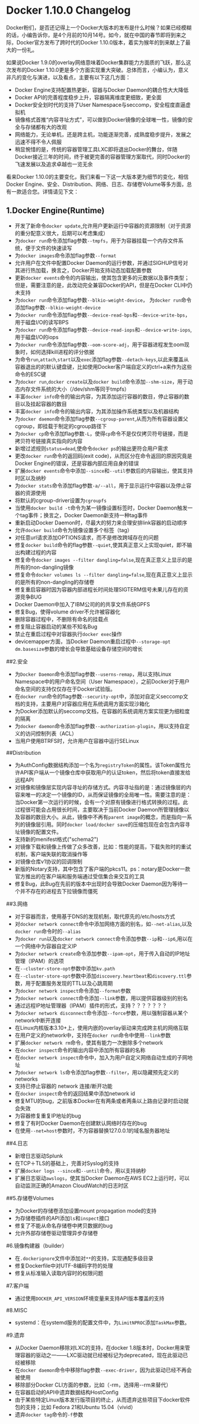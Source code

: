 # Docker 1.10.0 Changelog
Docker粉们，是否还记得上一个Docker大版本的发布是什么时候？如果已经模糊的话，小编告诉你，是4个月前的10月14号。如今，就在中国的春节即将到来之际，Docker官方发布了跨时代的Docker 1.10.0版本，着实为猴年的到来献上了最大的一份礼。

如果说Docker 1.9.0的overlay网络意味着Docker集群能力方面质的飞跃，那么这次发布的Docker 1.10.0更是多个方面实现重大突破。总体而言，小编认为，意义非凡的变化与演进，以及看点，主要有以下这几方面：

* Docker Engine支持配置热更新，容器与Docker Daemon的耦合性大大降低
* Docker API的完善程度稳步上升，容器隔离维度更细致，更全面
* Docker安全划时代的支持了User Namespace与seccomp，安全程度直逼虚拟机
* 镜像格式首推“内容寻址方式”，可以做到Docker镜像的全球唯一性，镜像的安全与存储都有大的改观
* 网络能力，无论单机，还是跨主机，功能逐渐完善，成熟度稳步提升，发展之迅速不得不令人佩服
* 稍显惋惜的是，传统的容器管理工具LXC即将退出Docker的舞台，伴随Docker接近三年的时间，终于被更完善的容器管理方案取代，同时Docker的飞速发展以及追求卓越也一览无余

看来Docker 1.10.0的主要变化，我们来看一下这一大版本更为细节的变化，相信Docker Engine、安全、Distribution、网络、日志、存储卷Volume等多方面，总有一款适合您。详情请见下文：


## 1.Docker Engine(Runtime)

* 开发了新命令`docker update`,允许用户更新运行中容器的资源限制（对于资源的重分配意义很大，后期可以考虑集成）
* 为`docker run`命令添加flag参数`--tmpfs`，用于为容器挂载一个内存文件系统，便于文件的快速读写
* 为`docker images`命令添加flag参数`--format`
* 允许用户在文件中配置Docker Daemon的运行参数，并通过SIGHUP信号对其进行热加载，换言之，Docker开始支持动态加载配置参数
* 更新`docker events`命令的内容输出，使其包含更多的元数据以及事件类型；但是，需要注意的是，此改动完全兼容Docker的API，但是在Docker CLI中仍未支持
* 为`docker run`命令添加flag参数`--blkio-weight-device`， 为`docker run`命令添加flag参数`--blkio-weight-device`
* 为`docker run`命令添加flag参数`--device-read-bps`和`--device-write-bps`，用于磁盘I/O的读写BPS
* 为`docker run`命令添加flag参数`--device-read-iops`和`--device-write-iops`,用于磁盘I/O的iops
* 为`docker run`命令添加flag参数`--oom-score-adj`，用于容器进程发生oom现象时，如何选择kill进程的评分依据
* 为命令`run`,`attach`,`start`以及`exec`添加flag参数`--detach-keys`,以此来覆盖从容器退出的的默认键盘键，比如使用Docker客户端自定义的ctrl+a来作为这些命令的ESC键
* 为`docker run`,`docker create`以及`docker build`命令添加`--shm-size`，用于动态内存文件系统的大小（/dev/shm等同于tmpfs）
* 丰富`docker info`命令的输出内容，为其添加运行容器的数目，停止容器的数目以及挂起容器的数目
* 丰富`docker info`命令的输出内容，为其添加操作系统类型以及机器结构
* 为`docker daemon`命令添加flag参数`--cgroup-parent`,从而为所有容器设置父cgroup，即挂载于制定的cgroup路径下
* 为`docker cp`命令添加flag参数`-L`，使得`cp`命令不是仅仅拷贝符号链接，而是拷贝符号链接真实指向的内容
* 新增过滤规则`status=dead`,使命令`docker ps`的输出更符合用户需求
* 更改`docker run`命令的返回码(exit code)，从而区分在命令返回的原因究竟是Docker Engine的错误，还是容器内部应用自身的错误
* 扩展`docker events`命令中添加`--since`和`--util`参数后的内容输出，使其支持时区以及纳秒
* 为`docker stats`命令添加flag参数`-a/--all`，用于显示运行中容器以及停止容器的资源使用
* 将默认的cgroup-driver设置为`cgroupfs`
* 当使用`docker build -t`命令为某一镜像设置标签时，Docker Daemon触发一个tag事件；换言之，Docker Daemon新支持一种tag事件
* 重新启动Docker Daemon时，尽最大的努力来合理安排link容器的启动顺序
* 允许`docker build`命令为镜像设置多个标签（tag）
* 对任意url请求添加OPTIONS请求，而不是修改跨域存在的问题
* 修复`docker build`命令的flag参数`--quiet`,使其真正意义上实现quiet，即不输出构建过程的内容
* 修复命令`docker images --filter dangling=false`,现在真正意义上显示的是所有的non-dangling镜像
* 修复命令`docker volumes ls --filter dangling=false`,现在真正意义上显示的是所有的non-dangling的存储卷
* 修复重启容器时因为容器内部进程长时间处理SIGTERM信号未果儿存在的资源竞争BUG
* Docker Daemon中加入了IBM公司的的共享文件系统GPFS
* 修复Bug，使得volume driver不允许被容器化
* 删除容器过程中，不删除有命名的挂载点
* 修复阻止容器启动的某些不知名Bug
* 禁止在重启过程中对容器执行`docker exec`操作
* devicemapper方面，当Docker Daemon重启过程中`--storage-opt dm.basesize`参数的增长会导致基础设备存储空间的增长


##2.安全
* 为`Docker Daemon`命令添加flag参数`--userns-remap`，用以支持Linux Namespace中的用户命名空间（User Namespace），之前Docker对于用户命名空间的支持仅仅存在于Docker试验版。
* 在`docker run`命令的flag参数`--security-opt`中，添加对自定义seccomp文档的支持，主要用户对容器应用在系统调用方面实现沙箱化
* 为Docker添加默认的seccomp文档，在容器的系统调用方案实现更为细粒度的隔离
* 为`docker daemon`命令添加flag参数`--authorization-plugin`，用以支持自定义的访问控制列表（ACL）
* 当用户使用BTRFS时，允许用户在容器中运行SELinux

##Distribution
* 为AuthConfig数据结构添加一个名为`registryToken`的属性。该Token属性允许API客户端从一个镜像仓库中获取用户的认证token，然后将token直接发给远程API
* 对镜像和镜像层实现内容寻址的存储方式。内容寻址指的是：通过镜像层的内容来唯一的决定一个镜像的ID，从而保证镜像的全局唯一性。需要注意的是：当Docker第一次运行的时候，会有一个对原有镜像进行格式转换的过程。此过程很可能会占用很长时间，主要取决于当前Docker Daemon所管理镜像以及容器的数目大小。从此，镜像中不再有`parent image`的概念，而是指向一系列的镜像层引用。同时`docker load/docker save`的压缩包现在会包含内容寻址镜像的配置文件。
* 支持新的menifest格式("schema2")
* 对镜像下载和镜像上传做了众多改善，比如：性能的提高，下载失败时的重试机制，客户端失联的取消操作等
* 对镜像仓库v1协议的回调限制
* 新版的Notary支持，其中包含了客户端的pkcs11。ps：notary是Docker一款官方推出的在客户端和服务端通过受信集合来交互的工具
* 修复Bug，此Bug在先前的版本中出现时会导致Docker Daemon因为等待一个并不存在的进程去下拉镜像而僵死

##3.网络
* 对于容器而言，使用基于DNS的发现机制，取代原先的/etc/hosts方式
* 对`docker network connect`命令中添加网络方面的别名，如`--net-alias`,以及`docker run`命令时的`--alias`
* 为`docker run`以及`docker network connect`命令添加参数`--ip`和`--ip6`,用以在一个网络中为容器自定义IP
* 为`docker network create`命令添加参数`--ipam-opt`，用于传入自动的IP地址管理（IPAM）的选项
* 在`--cluster-store-opt`参数中添加`kv.path`
* 在`--cluster-store-opt`参数中添加`discovery.heartbeat`和`discovery.ttl`参数，用于配置服务发现的TTL以及心跳周期
* 为`docker network inspect`命令添加`--format`参数
* 为`docker network connect`命令添加`--link`参数，用以提供容器级别的别名
* 通过远程IP地址管理器（IPAM）插件的形式，支持？？？？？？？
* 为`docker network disconnect`命令添加`--force`参数，用以强制容器从某个network中断开连接
* 在Linux内核版本3.10+上，使用内嵌的overlay驱动来完成跨主机的网络互联
* 在用户定义的network中，支持在`docker run`命令中使用`--link`参数
* 扩展`docker network rm`命令，使其有能力一次删除多个network
* 在`docker inspect`命令的输出内容中添加所有容器的名称
* 在`docker network inspect`命令中，加入为用户自定义网络自动生成的子网地址
* 为`docker network ls`命令添加flag参数`--filter`，用以隐藏预先定义的networks
* 支持已停止容器的 network 连接/断开功能
* 在`docker inspect`命令的返回结果中添加network id
* 修复MTU的bug，之前版本Docker在有两条或者两条以上路由记录时启动就会失效
* 为容器修复重复IP地址的bug
* 修复了有时Docker Daemon在创建默认网络时存在的bug
* 在使用`--net=host`参数时，不为容器替换127.0.0.1的域名服务器地址

##4.日志
* 新增日志驱动Splunk
* 在TCP＋TLS的基础上，完善对Syslog的支持
* 扩展`docker logs --since`和`--until`命令，用以支持纳秒
* 扩展日志驱动`awslogs`，使其当Docker Daemon在AWS EC2上运行时，可以自动监测正确的Amazon CloudWatch的日志时区

##5.存储卷Volumes
* 为Docker的存储卷添加设置mount propagation mode的支持
* 为存储卷插件的API添加`ls`和`inspect`接口
* 修复了不能从命名存储卷中拷贝数据的bug
* 允许外部存储卷驱动管理异步存储卷

#6.镜像构建器（builder）
* 在`.dockerignore`文件中添加对`**`的支持，实现通配多级目录
* 修复Dockerfile中对UTF-8编码字符的处理
* 修复从标准输入读取内容时的权限问题

#7.客户端
* 通过使用`DOCKER_API_VERSION`环境变量来支持API版本覆盖的支持

#8.MISC
* systemd：在systemd服务的配置文件中，为`LimitNPROC`添加`TaskMax`参数。

#9.遗弃
* 从Docker Daemon移除对LXC的支持，在docker 1.8版本时，Docker用来管理容器的驱动之一——LXC驱动就已经被标记为deprecated，现在此驱动已经被移除
* 在`docker daemon`命令中移除flag参数`--exec-driver`，因为此驱动已经不再会被使用
* 移除部分Docker CLI方面的参数，比如（-rm，选择用--rm来替代）
* 在容器启动的API中遗弃数据结构HostConfig
* 由于某些特定Linux版本发行版项目的终止，从而遗弃这些项目下docker软件包的支持；比如 Fedora 21和Ubuntu 15.04（vivid）
* 遗弃`docker tag`命令的`-f`参数
